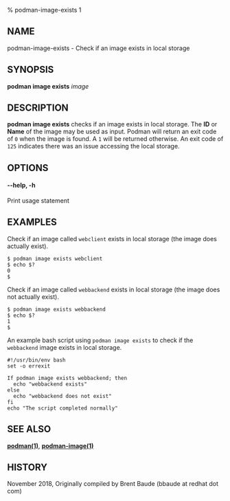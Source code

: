 % podman-image-exists 1

## NAME
podman-image-exists - Check if an image exists in local storage

## SYNOPSIS
**podman image exists** *image*

## DESCRIPTION
**podman image exists** checks if an image exists in local storage. The **ID** or **Name**
of the image may be used as input.  Podman will return an exit code
of `0` when the image is found.  A `1` will be returned otherwise. An exit code of `125` indicates there
was an issue accessing the local storage.

## OPTIONS

#### **--help**, **-h**

Print usage statement

## EXAMPLES

Check if an image called `webclient` exists in local storage (the image does actually exist).
```
$ podman image exists webclient
$ echo $?
0
$
```

Check if an image called `webbackend` exists in local storage (the image does not actually exist).
```
$ podman image exists webbackend
$ echo $?
1
$
```
An example bash script using `podman image exists` to check if the `webbackend` image exists 
in local storage.
```
#!/usr/bin/env bash
set -o errexit

If podman image exists webbackend; then
  echo "webbackend exists"
else
  echo "webbackend does not exist"
fi
echo "The script completed normally"
```

## SEE ALSO
**[podman(1)](podman.1.md)**, **[podman-image(1)](podman-image.1.md)**

## HISTORY
November 2018, Originally compiled by Brent Baude (bbaude at redhat dot com)
